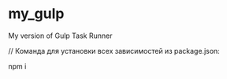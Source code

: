 # my_gulp
<p>My version of Gulp Task Runner</p>
<p>// Команда для установки всех зависимостей из package.json:</p>
<p>npm i</p>
